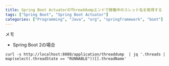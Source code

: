 ```yaml
---
title: Spring Boot ActuatorのThreaddumpエンドで稼働中のスレッド名を取得する
tags: ["Spring Boot", "Spring Boot Actuator"]
categories: ["Programming", "Java", "org", "springframework", "boot"]
---
```


メモ

* Spring Boot 2の場合

```
curl -s http://localhost:8080/application/threaddump  | jq '.threads | map(select(.threadState == "RUNNABLE"))[].threadName'
```

